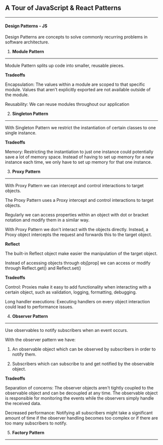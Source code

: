 ## A Tour of JavaScript & React Patterns

---

#### Design Patterns - JS

Design Patterns are concepts to solve commonly recurring problems in software architecture.

1. **Module Pattern**

---

Module Pattern splits up code into smaller, reusable pieces.

**Tradeoffs**

Encapsulation: The values within a module are scoped to that specific module. Values that aren't explicitly exported are not available outside of the module.

Reusability: We can reuse modules throughout our application

2. **Singleton Pattern**

---

With Singleton Pattern we restrict the instantiation of certain classes to one single instance.

**Tradeoffs**

Memory: Restricting the instantiation to just one instance could potentially save a lot of memory space. Instead of having to set up memory for a new instance each time, we only have to set up memory for that one instance.

3. **Proxy Pattern**

---

With Proxy Pattern we can intercept and control interactions to target objects.

The Proxy Pattern uses a Proxy intercept and control interactions to target objects.

Regularly we can access properties within an object with dot or bracket notation and modify them in a similar way.

With Proxy Pattern we don't interact with the objects directly. Instead, a Proxy object intercepts the request and forwards this to the target object.

**Reflect**

The built-in Reflect object make easier the manipulation of the target object.

Instead of accessing objects through obj[prop] we can access or modify through Reflect.get() and Reflect.set()

**Tradeoffs**

Control: Proxies make it easy to add functionality when interacting with a certain object, such as validation, logging, formatting, debugging.

Long handler executions: Executing handlers on every object interaction could lead to performance issues.

4. **Observer Pattern**

---

Use observables to notify subscribers when an event occurs.

With the observer pattern we have:

1. An observable object which can be observed by subscribers in order to notify them.

2. Subscribers which can subscribe to and get notified by the observable object.

**Tradeoffs**

Separation of concerns: The observer objects aren't tightly coupled to the observable object and can be decoupled at any time. The observable object is responsible for monitoring the events while the observers simply handle the received data.

Decreased performance: Notifying all subscribers might take a significant amount of time if the observer handling becomes too complex or if there are too many subscribers to notify.

5. **Factory Pattern**

---
